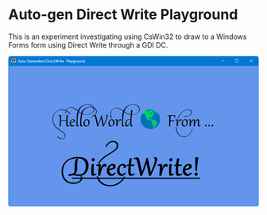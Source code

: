 # Auto-gen Direct Write Playground

This is an experiment investigating using CsWin32 to draw to a Windows Forms form using Direct Write through a GDI DC.

![Hello World 🌎 From ... DirectWrite! Screenshot](screenshot.png)
